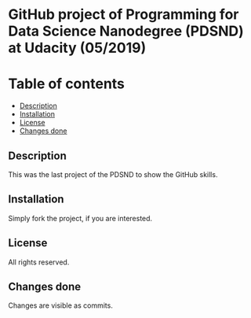 # GitHub project of Programming for Data Science Nanodegree (PDSND) at Udacity (05/2019)

# Table of contents

* [Description](#description)
* [Installation](#installation)
* [License](#license)
* [Changes done](#changes-done)

## Description
This was the last project of the PDSND to show the GitHub skills.

## Installation
Simply fork the project, if you are interested.

## License
All rights reserved.

## Changes done
Changes are visible as commits.
